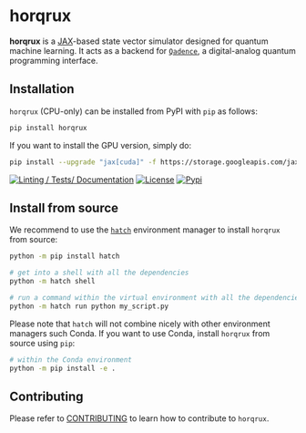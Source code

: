 # horqrux

**horqrux** is a [JAX](https://jax.readthedocs.io/en/latest/)-based state vector simulator designed for quantum machine learning.
It acts as a backend for [`Qadence`](https://github.com/pasqal-io/qadence), a digital-analog quantum programming interface.

## Installation

`horqrux` (CPU-only) can be installed from PyPI with `pip` as follows:
```bash
pip install horqrux
```
If you want to install the GPU version, simply do:

```bash
pip install --upgrade "jax[cuda]" -f https://storage.googleapis.com/jax-releases/jax_releases.html
```

[![Linting / Tests/ Documentation](https://github.com/pasqal-io/horqrux/actions/workflows/run-tests-and-mypy.yml/badge.svg)](https://github.com/pasqal-io/horqrux/actions/workflows/run-tests-and-mypy.yml)
[![License](https://img.shields.io/badge/License-Apache_2.0-blue.svg)](https://opensource.org/licenses/Apache-2.0)
[![Pypi](https://badge.fury.io/py/horqrux.svg)](https://pypi.org/project/horqrux/)


## Install from source

We recommend to use the [`hatch`](https://hatch.pypa.io/latest/) environment manager to install `horqrux` from source:

```bash
python -m pip install hatch

# get into a shell with all the dependencies
python -m hatch shell

# run a command within the virtual environment with all the dependencies
python -m hatch run python my_script.py
```

Please note that `hatch` will not combine nicely with other environment managers such Conda. If you want to use Conda, install `horqrux` from source using `pip`:

```bash
# within the Conda environment
python -m pip install -e .
```

## Contributing

Please refer to [CONTRIBUTING](docs/CONTRIBUTING.md) to learn how to contribute to `horqrux`.
